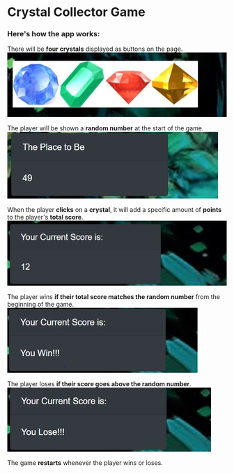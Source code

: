 # Crystal Collector Game

### Here's how the app works:

There will be **four crystals** displayed as buttons on the page.
![Displays Saphire, Emrald, Ruby, & Citrine Quarts](assets\images\fourCrystals.JPG)

The player will be shown a **random number** at the start of the game.
![Displays The Random number](assets\images\randomNumber.JPG)

When the player **clicks** on a **crystal**, it will add a specific amount of **points** to the player's **total score**.
![Displays Players Score](assets\images\score.JPG)

The player wins **if their total score matches the random number** from the beginning of the game.
![Displaying Winner Text](assets\images\winner.JPG)

The player loses **if their score goes above the random number**.
![Displaying Loser Text](assets\images\loser.JPG)

The game **restarts** whenever the player wins or loses.

